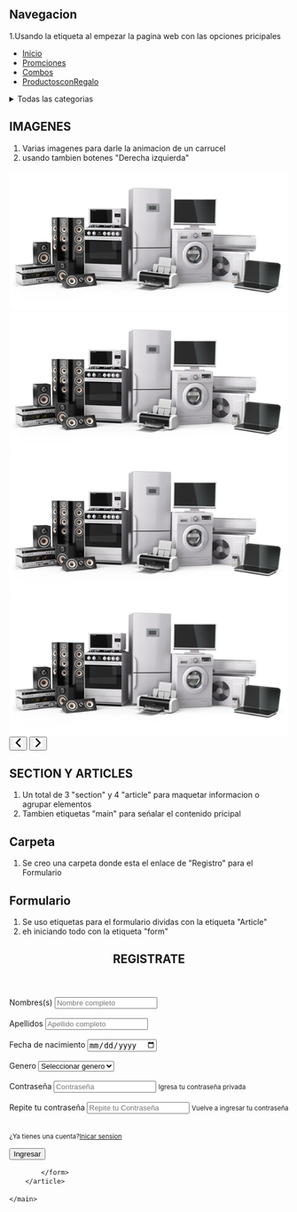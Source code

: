 ## Navegacion
1.Usando la etiqueta al empezar la pagina web con las opciones pricipales
<nav>
            <ul>
                <li><a href="">Inicio</a></li>
                <li><a href="">Promciones</a></li>
                <li><a href="">Combos</a></li>
                <li><a href="">ProductosconRegalo</a></li>
            </ul>          
            <details>
                <summary>Todas las categorias</summary>
                <ul>
                    <li><a href="">Tecnologia</a></li>
                    <li><a href="">ElectroHogar</a></li>
                    <li><a href="">Hogar</a></li>
                </ul>
            </details>         
        </nav>

## IMAGENES
1. Varias imagenes para darle la animacion de un carrucel
2. usando tambien botenes "Derecha izquierda"
<img src="./img/electro.jpg" alt="carrucel">
                <img src="./img/electro.jpg" alt="carrucel">
                <img src="./img/electro.jpg" alt="carrucel">
                <img src="./img/electro.jpg" alt="carrucel">
                <div>
                    <button type="button">
                        <img src="./img/flecha-izquierda.png" alt="flecha-izquierda">
                    </button>
                    <button type="button">
                        <img src="./img/flecha-derecha.png" alt="flecha-derecha">
                    </button>

## SECTION Y ARTICLES
1. Un total de 3 "section" y 4 "article" para maquetar informacion o agrupar elementos 
2. Tambien etiquetas "main" para seńalar el contenido pricipal

## Carpeta
1. Se creo una carpeta donde esta el enlace de "Registro" para el Formulario

## Formulario 
1. Se uso etiquetas para el formulario dividas con la etiqueta "Article"
2. eh iniciando todo con la etiqueta "form"
<main>
        <article>
            <header><h2>REGISTRATE</h2></header>
            <form action="">
                <div>
                    <label for="name">Nombres(s)</label>
                    <input type="text" id="name" maxlength="20" placeholder="Nombre completo" required >
                </div>
                <br>
                <div>
                    <label for="lastname">Apellidos</label>
                    <input type="text" id="lastname" maxlength="30" required placeholder="Apellido completo">
                </div>
                <br>
                <div>
                    <label for="nac">Fecha de nacimiento</label>
                    <input type="date" id="nac" required>
                </div>
                <br>
                <div>
                    <label for="gen">Genero</label>
                    <select id="gen">
                        <option value="">Seleccionar genero</option>
                        <option value="hombre">Hombre</option>
                        <option value="mujer">Mujer</option>
                    </select>   
                </div>
                <br>
                <div>
                    <label for="passwore">Contraseña</label>
                    <input type="password" id="password" maxlength="8" placeholder="Contraseña" required>
                    <small>Igresa tu contraseña privada</small>
                </div>
                <br>
                <div>
                    <label for="passwore">Repite tu contraseña</label>
                    <input type="password" id="password" maxlength="8" placeholder="Repite tu Contraseña" required>
                    <small>Vuelve a ingresar tu contraseña</small>
                </div>
                <br>
                <p>
                    <small>¿Ya tienes una cuenta?<a href="">Inicar sension</a></small>
                </p>
                <button type="submit">Ingresar</button>
                
            </form>
        </article>

    </main>
